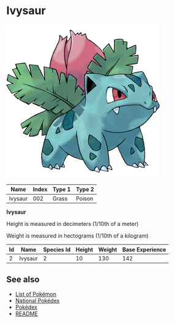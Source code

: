 # Ivysaur


![Ivysaur](images/002.png)

| **Name** | **Index** | **Type 1** | **Type 2** |
|----|----|----|----|
| Ivysaur | 002 | Grass | Poison  |

**Ivysaur** 


Height is measured in decimeters (1/10th of a meter)

Weight is measured in hectograms (1/10th of a kilogram)

| **Id** | **Name** | **Species Id** | **Height** | **Weight** | **Base Experience** |
|--------|----------|----------------|------------|------------|---------------------|
| 2 | Ivysaur | 2 | 10 | 130 | 142 |


## See also

- [List of Pokémon](../pokemon.md)
- [National Pokédex](../national_pokedex.md)
- [Pokédex](../pokedex.md)
- [README](../README.md)
